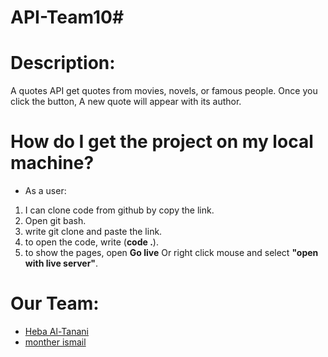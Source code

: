 # API-Team10# 

# Description:
A quotes API get quotes from movies, novels, or famous people. Once you click the button, A new quote will appear with its author.


# How do I get the project on my local machine?
* As a user:
1. I can clone code from github by copy the link.
2. Open git bash.
3. write git clone and paste the link.
4. to open the code, write (**code .**).
5. to show the pages, open **Go live** Or right click mouse and select **"open with live server"**.


# Our Team:
 * [Heba Al-Tanani](https://github.com/HebaAhmad1)
 * [monther ismail](https://github.com/MontherIsmail)
 
